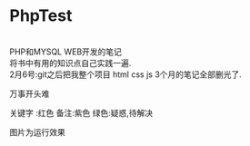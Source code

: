 # PhpTest
<br/>PHP和MYSQL WEB开发的笔记
<br/>将书中有用的知识点自己实践一遍.
<br/>2月6号:git之后把我整个项目 html css js 3个月的笔记全部删光了.
<p>万事开头难</p>
<p>关键字 :红色  备注:紫色 绿色:疑惑,待解决</p>
<p>图片为运行效果</p>
